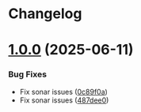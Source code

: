 # Changelog

# [1.0.0](https://github.com/mayademcom/directus-extension-options-interface/compare/v0.0.1...v1.0.0) (2025-06-11)


### Bug Fixes

* Fix sonar issues ([0c89f0a](https://github.com/mayademcom/directus-extension-options-interface/commit/0c89f0a7c40eb1f28469fde90361e80f04abf63e))
* Fix sonar issues ([487dee0](https://github.com/mayademcom/directus-extension-options-interface/commit/487dee009901dfb47320d23a687e6832d8497b1f))
